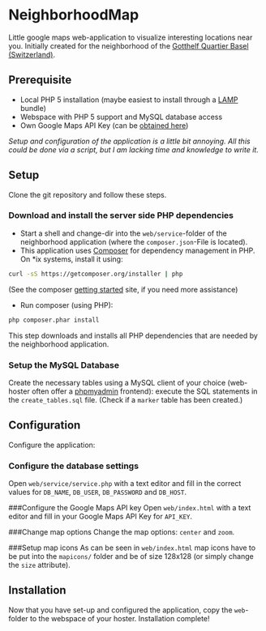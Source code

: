 # NeighborhoodMap

Little google maps web-application to visualize interesting locations near you. Initially created for the neighborhood of the [Gotthelf Quartier Basel (Switzerland)](https://de.wikipedia.org/wiki/Basel-Gotthelf).

## Prerequisite
 - Local PHP 5 installation (maybe easiest to install through a [LAMP](https://en.wikipedia.org/wiki/LAMP_%28software_bundle%29) bundle)
 - Webspace with PHP 5 support and MySQL database access
 - Own Google Maps API Key (can be [obtained here](https://developers.google.com/maps/documentation/javascript/tutorial#api_key))

*Setup and configuration of the application is a little bit annoying. All this could be done via a script, but I am lacking time and knowledge to write it.*

## Setup
Clone the git repository and follow these steps.

### Download and install the server side PHP dependencies
- Start a shell and change-dir into the `web/service`-folder of the neighborhood application (where the `composer.json`-File is located).
- This application uses [Composer](https://getcomposer.org) for dependency management in PHP. On *ix systems, install it using:
```sh
curl -sS https://getcomposer.org/installer | php
```
(See the composer [getting started](https://getcomposer.org/doc/00-intro.md) site, if you need more assistance)

- Run composer (using PHP):
```sh
php composer.phar install
```
This step downloads and installs all PHP dependencies that are needed by the neighborhood application.

### Setup the MySQL Database
Create the necessary tables using a MySQL client of your choice (web-hoster often offer a [phpmyadmin](http://www.phpmyadmin.net/) frontend): execute the SQL statements in the `create_tables.sql` file. (Check if a `marker` table has been created.)

## Configuration
Configure the application:

### Configure the database settings
Open `web/service/service.php` with a text editor and fill in the correct values for `DB_NAME`, `DB_USER`, `DB_PASSWORD` and `DB_HOST`.

###Configure the Google Maps API key
Open `web/index.html` with a text editor and fill in your Google Maps API Key for `API_KEY`.

###Change map options
Change the map options: `center` and `zoom`.

###Setup map icons
As can be seen in `web/index.html` map icons have to be put into the `mapicons/` folder and be of size 128x128 (or simply change the `size` attribute).

## Installation
Now that you have set-up and configured the application, copy the `web`-folder to the webspace of your hoster. Installation complete!
